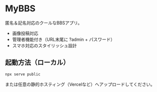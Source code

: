 
# MyBBS

匿名＆記名対応のクールなBBSアプリ。
- 画像投稿対応
- 管理者機能付き（URL末尾に ?admin + パスワード）
- スマホ対応のスタイリッシュ設計

## 起動方法（ローカル）

```bash
npx serve public
```

または任意の静的ホスティング（Vercelなど）へアップロードしてください。
